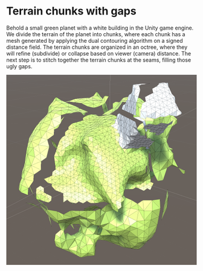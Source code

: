 # Terrain chunks with gaps

Behold a small green planet with a white building in the Unity game engine. We divide the terrain of the planet into chunks, where each chunk has a mesh generated by applying the dual contouring algorithm on a signed distance field. The terrain chunks are organized in an octree, where they will refine (subdivide) or collapse based on viewer (camera) distance. The next step is to stitch together the terrain chunks at the seams, filling those ugly gaps.

![Terrain chunks without seams](unseamly.png)
